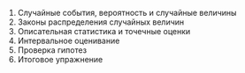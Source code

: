 1. Случайные события, вероятность и случайные величины
2. Законы распределения случайных величин
3. Описательная статистика и точечные оценки
4. Интервальное оценивание
5. Проверка гипотез
6. Итоговое упражнение
